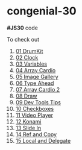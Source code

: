 # congenial-30
**#JS30** code

To check out
1.  [01 DrumKit](<https://kaustubhd.github.io/congenial-30/01 DrumKit>)
2.  [02 Clock](<https://kaustubhd.github.io/congenial-30/02 Clock>)
3.  [03 Variables](<https://kaustubhd.github.io/congenial-30/03 Variables>)
4.  [04 Array Cardio](<https://kaustubhd.github.io/congenial-30/04 Array Cardio>)
5.  [05 Image Gallery](<https://kaustubhd.github.io/congenial-30/05 Image Gallery>)
6.  [06 Type Ahead](<https://kaustubhd.github.io/congenial-30/06 Type Ahead>)
7.  [07 Array Cardio 2](<https://kaustubhd.github.io/congenial-30/07 Array Cardio 2>)
8.  [08 Draw](<https://kaustubhd.github.io/congenial-30/08 Draw>)
9.  [09 Dev Tools Tips](<https://kaustubhd.github.io/congenial-30/09 Dev Tools Tips>)
10. [10 Checkboxes](<https://kaustubhd.github.io/congenial-30/10 Checkboxes>)
11. [11 Video Player](<https://kaustubhd.github.io/congenial-30/11 Video Player>)
12. [12 Konami](<https://kaustubhd.github.io/congenial-30/12 Konami>)
13. [13 Slide In](<https://kaustubhd.github.io/congenial-30/13 Slide In>)
14. [14 Ref and Copy](<https://kaustubhd.github.io/congenial-30/14 Ref and Copy>)
15. [15 Local and Delegate](<https://kaustubhd.github.io/congenial-30/15 Local and Delegate>)

